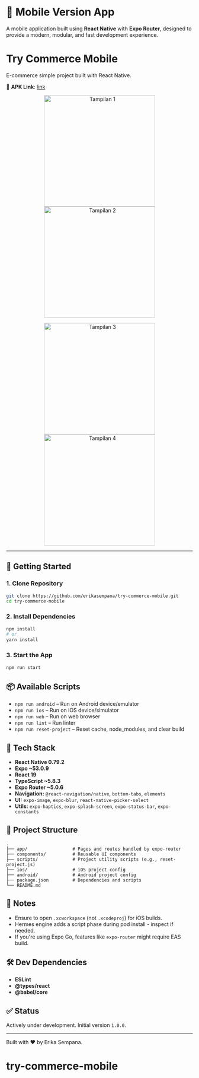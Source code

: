 
# 📱 Mobile Version App

A mobile application built using **React Native** with **Expo Router**, designed to provide a modern, modular, and fast development experience.

# Try Commerce Mobile

E-commerce simple project built with React Native.

🔗 **APK Link**: [link](https://expo.dev/accounts/erika.sempana/projects/mobile-version-v1/builds/00737926-7d27-4f30-ad1c-0596cf7453c6)


<p align="center">
  <img src="assets/images/1.jpeg" alt="Tampilan 1" width="300"/>
  <img src="assets/images/2.jpeg" alt="Tampilan 2" width="300"/>
</p>
<p align="center">
  <img src="assets/images/3.jpeg" alt="Tampilan 3" width="300"/>
  <img src="assets/images/4.jpeg" alt="Tampilan 4" width="300"/>
</p>

---


## 🚀 Getting Started

### 1. Clone Repository
```bash
git clone https://github.com/erikasempana/try-commerce-mobile.git
cd try-commerce-mobile
```

### 2. Install Dependencies
```bash
npm install
# or
yarn install
```

### 3. Start the App
```bash
npm run start
```

## 📦 Available Scripts

- `npm run android` – Run on Android device/emulator
- `npm run ios` – Run on iOS device/simulator
- `npm run web` – Run on web browser
- `npm run lint` – Run linter
- `npm run reset-project` – Reset cache, node_modules, and clear build

## 🧱 Tech Stack

- **React Native 0.79.2**
- **Expo ~53.0.9**
- **React 19**
- **TypeScript ~5.8.3**
- **Expo Router ~5.0.6**
- **Navigation:** `@react-navigation/native`, `bottom-tabs`, `elements`
- **UI:** `expo-image`, `expo-blur`, `react-native-picker-select`
- **Utils:** `expo-haptics`, `expo-splash-screen`, `expo-status-bar`, `expo-constants`

## 📁 Project Structure

```
.
├── app/                 # Pages and routes handled by expo-router
├── components/          # Reusable UI components
├── scripts/             # Project utility scripts (e.g., reset-project.js)
├── ios/                 # iOS project config
├── android/             # Android project config
├── package.json         # Dependencies and scripts
└── README.md
```

## 🔐 Notes

- Ensure to open `.xcworkspace` (not `.xcodeproj`) for iOS builds.
- Hermes engine adds a script phase during pod install - inspect if needed.
- If you're using Expo Go, features like `expo-router` might require EAS build.

## 🛠 Dev Dependencies

- **ESLint**
- **@types/react**
- **@babel/core**

## ✅ Status

Actively under development. Initial version `1.0.0`.

---

Built with ❤️ by Erika Sempana.
# try-commerce-mobile
